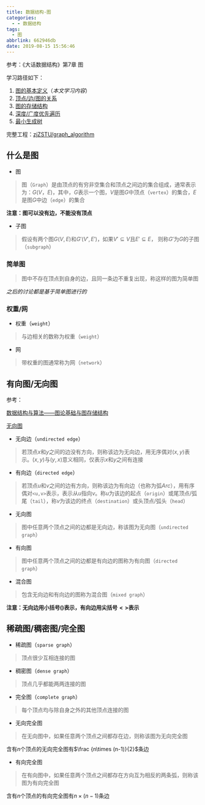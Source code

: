 ```yaml
---
title: 数据结构-图
categories:
  - - 数据结构
tags:
  - 图
abbrlink: 662946db
date: 2019-08-15 15:56:46
---
```


参考：《大话数据结构》第7章 图

学习路径如下：

1. [图的基本定义](https://github.com/zjZSTU/graph_algorithm)（*本文学习内容*）
2. [顶点/边/图的关系](https://www.zhujian.tech/posts/a1a1ab33.html)
3. [图的存储结构](https://www.zhujian.tech/posts/7cb5ac81.html)
4. [深度/广度优先遍历](https://www.zhujian.tech/posts/e2d13922.html)
5. [最小生成树](https://www.zhujian.tech/posts/95d609b4.html)

完整工程：[zjZSTU/graph_algorithm](https://github.com/zjZSTU/graph_algorithm)

## 什么是图

* 图

>图（`Graph`）是由顶点的有穷非空集合和顶点之间边的集合组成，通常表示为：$G(V，E)$，其中，$G$表示一个图，$V$是图$G$中顶点（`vertex`）的集合，$E$是图$G$中边（`edge`）的集合

**注意：图可以没有边，不能没有顶点**

* 子图

>假设有两个图$G(V,E)$和${G}'({V}',{E}')$，如果${V}'\subseteq V$且${E}'\subseteq E$， 则称${G}'$为$G$的子图（`subgraph`）

### 简单图

>图中不存在顶点到自身的边，且同一条边不重复出现，称这样的图为简单图

*之后的讨论都是基于简单图进行的*

### 权重/网

* 权重（`weight`）

>与边相关的数称为权重（`weight`）

* 网

> 带权重的图通常称为网（`network`）

## 有向图/无向图

参考：

[数据结构与算法——图论基础与图存储结构](https://www.itcodemonkey.com/article/13876.html)

[无向图](https://baike.baidu.com/item/%E6%97%A0%E5%90%91%E5%9B%BE)

* 无向边（`undirected edge`）

>若顶点$x$和$y$之间的边没有方向，则称该边为无向边，用无序偶对$(x,y)$表示。$(x,y)$与$(y,x)$意义相同，仅表示$x$和$y$之间有连接

* 有向边（`directed edge`）

>若顶点$u$和$v$之间的边有方向，则称该边为有向边（也称为弧$Arc$），用有序偶对`<u,v>`表示，表示从$u$指向$v$。称$u$为该边的起点（`origin`）或尾顶点/弧尾（`tail`），称$v$为该边的终点（`destination`）或头顶点/弧头（`head`）

* 无向图

>图中任意两个顶点之间的边都是无向边，称该图为无向图（`undirected graph`）

* 有向图

>图中任意两个顶点之间的边都是有向边的图称为有向图（`directed graph`）

* 混合图

>包含无向边和有向边的图称为混合图（`mixed graph`）

**注意：无向边用小括号$()$表示，有向边用尖括号$<>$表示**

## 稀疏图/稠密图/完全图

* 稀疏图（`sparse graph`）

>顶点很少互相连接的图

* 稠密图（`dense graph`）

>顶点几乎都能两两连接的图

* 完全图（`complete graph`）

>每个顶点均与除自身之外的其他顶点连接的图

* 无向完全图

>在无向图中，如果任意两个顶点之间都存在边，则称该图为无向完全图

含有$n$个顶点的无向完全图有$\frac {n\times (n-1)}{2}$条边

* 有向完全图

>在有向图中，如果任意两个顶点之间都存在方向互为相反的两条弧，则称该图为有向完全图

含有$n$个顶点的有向完全图有$n\times (n-1)$条边